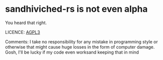 # sandhiviched-rs is not even alpha

You heard that right. 

LICENCE: [AGPL3](https://www.gnu.org/licenses/agpl-3.0.en.html)

Comments: I take no responsibility for any mistake in programming style or otherwise that might cause huge losses in the form of computer damage. Gosh, I'll be lucky if my code even worksand keeping that in mind

